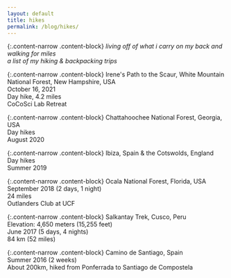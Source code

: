 ```yaml
---
layout: default
title: hikes
permalink: /blog/hikes/
---
```


{:.content-narrow .content-block}
*living off of what i carry on my back and walking for miles*<br>
*a list of my hiking & backpacking trips*

{:.content-narrow .content-block}
Irene's Path to the Scaur, White Mountain National Forest, New Hampshire, USA<br>
October 16, 2021<br>
Day hike, 4.2 miles<br>
CoCoSci Lab Retreat

{:.content-narrow .content-block}
Chattahoochee National Forest, Georgia, USA<br>
Day hikes<br>
August 2020

{:.content-narrow .content-block}
Ibiza, Spain & the Cotswolds, England<br>
Day hikes<br>
Summer 2019

{:.content-narrow .content-block}
Ocala National Forest, Florida, USA<br>
September 2018 (2 days, 1 night)<br>
24 miles<br> 
Outlanders Club at UCF

{:.content-narrow .content-block}
Salkantay Trek, Cusco, Peru<br> 
Elevation: 4,650 meters (15,255 feet)<br>
June 2017 (5 days, 4 nights)<br>
84 km (52 miles)

{:.content-narrow .content-block}
Camino de Santiago, Spain<br>
Summer 2016 (2 weeks)<br>
About 200km, hiked from Ponferrada to Santiago de Compostela